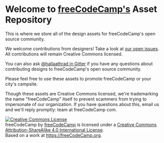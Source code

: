 Welcome to [freeCodeCamp's](https://freeCodeCamp.org) Asset Repository
=====================================================================

This is where we store all of the design assets for freeCodeCamp's open source community.

We welcome contributions from designers! Take a look at [our open issues](https://github.com/freeCodeCamp/assets/issues). All contributions will remain Creative Commons licensed.

You can also ask [@hallaathrad in Gitter](https://gitter.im/Hallaathrad) if you have any questions about contributing designs to freeCodeCamp's open source community.

Please feel free to use these assets to promote freeCodeCamp or your city's campsite.

Though these assets are Creative Commons licensed, we're trademarking the name "freeCodeCamp" itself to prevent scammers from trying to impersonate of our organization. If you have questions about this, email us and we'll reply promptly: team at freeCodeCamp com.

<a rel="license" href="http://creativecommons.org/licenses/by-sa/4.0/"><img alt="Creative Commons License" style="border-width:0" src="https://i.creativecommons.org/l/by-sa/4.0/88x31.png" /></a><br /><span xmlns:dct="http://purl.org/dc/terms/" href="http://purl.org/dc/dcmitype/StillImage" property="dct:title" rel="dct:type">freeCodeCamp</span> by <a xmlns:cc="http://creativecommons.org/ns#" href="https://freeCodeCamp.org" property="cc:attributionName" rel="cc:attributionURL">freeCodeCamp</a> is licensed under a <a rel="license" href="http://creativecommons.org/licenses/by-sa/4.0/">Creative Commons Attribution-ShareAlike 4.0 International License</a>.<br />Based on a work at <a xmlns:dct="http://purl.org/dc/terms/" href="https://freeCodeCamp.org" rel="dct:source">https://freeCodeCamp.org</a>.
